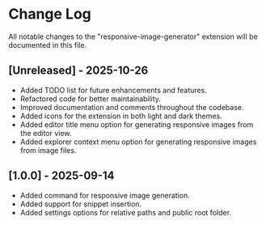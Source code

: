 # Change Log

All notable changes to the "responsive-image-generator" extension will be documented in this file.

## [Unreleased] - 2025-10-26

- Added TODO list for future enhancements and features.
- Refactored code for better maintainability.
- Improved documentation and comments throughout the codebase.
- Added icons for the extension in both light and dark themes.
- Added editor title menu option for generating responsive images from the editor view.
- Added explorer context menu option for generating responsive images from image files.

## [1.0.0] - 2025-09-14

- Added command for responsive image generation.
- Added support for snippet insertion.
- Added settings options for relative paths and public root folder.
